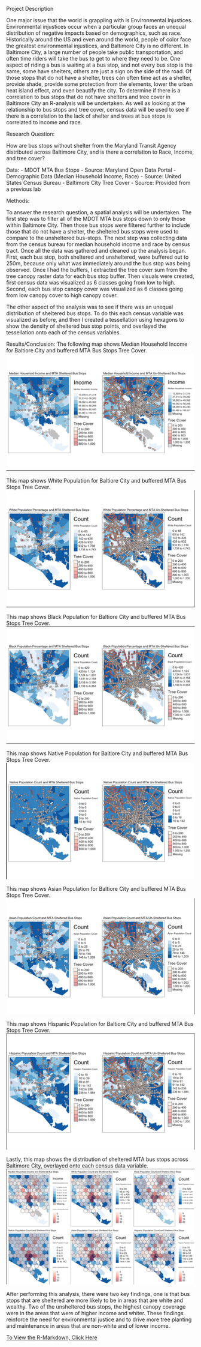 Project Description

One major issue that the world is grappling with is Environmental Injustices. Environmental injustices occur when a particular group faces an unequal distribution of negative impacts based on demographics, such as race. Historically around the US and even around the world, people of color face the greatest environmental injustices, and Baltimore City is no different. In Baltimore City, a large number of people take public transportation, and often time riders will take the bus to get to where they need to be. One aspect of riding a bus is waiting at a bus stop, and not every bus stop is the same, some have shelters, others are just a sign on the side of the road. Of those stops that do not have a shelter, trees can often time act as a shelter, provide shade, provide some protection from the elements, lower the urban heat island effect, and even beautify the city. To determine if there is a correlation to bus stops that do not have shelters and tree cover in Baltimore City an R-analysis will be undertaken. As well as looking at the relationship to bus stops and tree cover, census data will be used to see if there is a correlation to the lack of shelter and trees at bus stops is correlated to income and race. 

Research Question: 

How are bus stops without shelter from the Maryland Transit Agency distributed across Baltimore City, and is there a correlation to Race, Income, and tree cover?


Data:
	- MDOT MTA Bus Stops - Source: Maryland Open Data Portal
	- Demographic Data (Median Household Income, Race) - Source: United States Census Bureau 
	- Baltimore City Tree Cover - Source: Provided from a previous lab

Methods:

To answer the research question, a spatial analysis will be undertaken. The first step was to filter all of the MDOT MTA bus stops down to only those within Baltimore City. Then those bus stops were filtered further to include those that do not have a shelter, the sheltered bus stops were used to compare to the unsheltered bus-stops. The next step was collecting data from the census bureau for median household income and race by census tract. Once all the data was gathered and cleaned up the analysis began. First, each bus stop, both sheltered and unsheltered, were buffered out to 250m, because only what was immediately around the bus stop was being observed. Once I had the buffers, I extracted the tree cover sum from the tree canopy raster data for each bus stop buffer. Then visuals were created, first census data was visualized as 6 classes going from low to high. Second, each bus stop canopy cover was visualized as 6 classes going from low canopy cover to high canopy cover. 

The other aspect of the analysis was to see if there was an unequal distribution of sheltered bus stops. To do this each census variable was visualized as before, and then I created a tessellation using hexagons to show the density of sheltered bus stop points, and overlayed the tessellation onto each of the census variables. 

Results/Conclusion:
The following map shows Median Household Income for Baltiore City and buffered MTA Bus Stops Tree Cover.
<img src= "images/Screen%20Shot%202022-05-21%20at%2010.25.48%20PM.png"/>

This map shows White Population for Baltiore City and buffered MTA Bus Stops Tree Cover.
<img src= "images/Screen%20Shot%202022-05-21%20at%2010.26.07%20PM.png"/>

This map shows Black Population for Baltiore City and buffered MTA Bus Stops Tree Cover. 
<img src= "images/Screen%20Shot%202022-05-21%20at%2010.26.19%20PM.png">

This map shows Native Population for Baltiore City and buffered MTA Bus Stops Tree Cover.
<img src= "images/Screen%20Shot%202022-05-21%20at%2010.26.31%20PM.png"/>

This map shows Asian Population for Baltiore City and buffered MTA Bus Stops Tree Cover.
<img src= "images/Screen%20Shot%202022-05-21%20at%2010.26.44%20PM.png"/>

This map shows Hispanic Population for Baltiore City and buffered MTA Bus Stops Tree Cover.
<img src= "images/Screen%20Shot%202022-05-21%20at%2010.26.53%20PM.png"/>

Lastly, this map shows the distribution of sheltered MTA bus stops across Baltimore City, overlayed onto each census data variable. 
<img src= "images/Screen%20Shot%202022-05-21%20at%2010.27.02%20PM.png"/>

After performing this analysis, there were two key findings, one is that bus stops that are sheltered are more likely to be in areas that are white and wealthy. Two of the unsheltered bus stops, the highest canopy coverage were in the areas that were of higher income and whiter. These findings reinforce the need for environmental justice and to drive more tree planting and maintenance in areas that are non-white and of lower income. 


 <a href="pdf/Nick_Kurtz_Final_proj.pdf">To View the R-Markdown, Click Here</a> 
